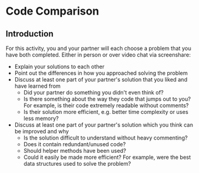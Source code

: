 # Code Comparison

## Introduction

For this activity, you and your partner will each choose a problem that you have
both completed. Either in person or over video chat via screenshare:

- Explain your solutions to each other
- Point out the differences in how you approached solving the problem
- Discuss at least one part of your partner's solution that you liked and have
  learned from
  - Did your partner do something you didn't even think of?
  - Is there something about the way they code that jumps out to you? For
    example, is their code extremely readable without comments?
  - Is their solution more efficient, e.g. better time complexity or uses less
    memory?
- Discuss at least one part of your partner's solution which you think can be
  improved and why
  - Is the solution difficult to understand without heavy commenting?
  - Does it contain redundant/unused code?
  - Should helper methods have been used?
  - Could it easily be made more efficient? For example, were the best data
    structures used to solve the problem?
